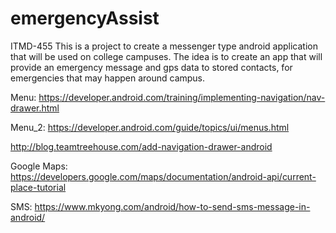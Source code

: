 # emergencyAssist
ITMD-455
This is a project to create a messenger type android application that will be used on college campuses.
The idea is to create an app that will provide an emergency message and gps data to stored contacts,
for emergencies that may happen around campus.

Menu: https://developer.android.com/training/implementing-navigation/nav-drawer.html

Menu_2: https://developer.android.com/guide/topics/ui/menus.html

http://blog.teamtreehouse.com/add-navigation-drawer-android

Google Maps: https://developers.google.com/maps/documentation/android-api/current-place-tutorial

SMS: https://www.mkyong.com/android/how-to-send-sms-message-in-android/
